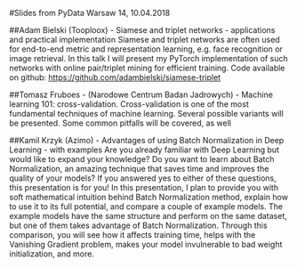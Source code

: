 #Slides from PyData Warsaw 14, 10.04.2018

##Adam Bielski (Tooploox) - Siamese and triplet networks - applications and practical implementation
Siamese and triplet networks are often used for end-to-end metric and representation learning, e.g. face recognition or image retrieval. In this talk I will present my PyTorch implementation of such networks with online pair/triplet mining for efficient training. Code available on github: https://github.com/adambielski/siamese-triplet

##Tomasz Fruboes - (Narodowe Centrum Badan Jadrowych) - Machine learning 101: cross-validation.
Cross-validation is one of the most fundamental techniques of machine learning. Several possible variants will be presented. Some common pitfalls will be covered, as well

##Kamil Krzyk (Azimo) - Advantages of using Batch Normalization in Deep Learning - with examples
Are you already familiar with Deep Learning but would like to expand your knowledge? Do you want to learn about Batch Normalization, an amazing technique that saves time and improves the quality of your models? If you answered yes to either of these questions, this presentation is for you!
In this presentation, I plan to provide you with soft mathematical intuition behind Batch Normalization method, explain how to use it to its full potential, and compare a couple of example models. The example models have the same structure and perform on the same dataset, but one of them takes advantage of Batch Normalization. Through this comparison, you will see how it affects training time, helps with the Vanishing Gradient problem, makes your model invulnerable to bad weight initialization, and more.
